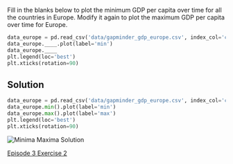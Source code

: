 Fill in the blanks below to plot the minimum GDP per capita over time for all the countries in Europe. Modify it again to plot the maximum GDP per capita over time for Europe.

```python
data_europe = pd.read_csv('data/gapminder_gdp_europe.csv', index_col='country')
data_europe.____.plot(label='min')
data_europe.____
plt.legend(loc='best')
plt.xticks(rotation=90)
```



## Solution

```python
data_europe = pd.read_csv('data/gapminder_gdp_europe.csv', index_col='country')
data_europe.min().plot(label='min')
data_europe.max().plot(label='max')
plt.legend(loc='best')
plt.xticks(rotation=90)
```

![Minima Maxima Solution](https://nclrse-training.github.io/python-novice/fig/9_minima_maxima_solution.png)

[Episode 3 Exercise 2](episode3_ex2.md)
